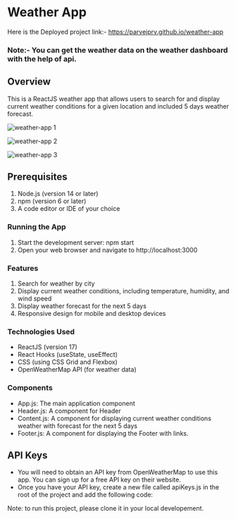 # Weather App

Here is the Deployed project link:-
https://parvejprv.github.io/weather-app

### Note:- You can get the weather data on the weather dashboard with the help of api.

## Overview
This is a ReactJS weather app that allows users to search for and display current weather conditions for a given location and included 5 days weather forecast.

![weather-app 1](https://github.com/user-attachments/assets/79c089ca-0ce6-48d1-880d-5335cd4d5588)

![weather-app 2](https://github.com/user-attachments/assets/5382be61-0c84-4e64-8b03-4313bd8f6abf)

![weather-app 3](https://github.com/user-attachments/assets/4d2bc990-f8e4-4ea3-88a5-dc39013a7cda)


## Prerequisites
1. Node.js (version 14 or later)
2. npm (version 6 or later)
3. A code editor or IDE of your choice

### Running the App
1. Start the development server: npm start
2. Open your web browser and navigate to http://localhost:3000

### Features
1. Search for weather by city 
2. Display current weather conditions, including temperature, humidity, and wind speed
3. Display weather forecast for the next 5 days
4. Responsive design for mobile and desktop devices

### Technologies Used
- ReactJS (version 17)
- React Hooks (useState, useEffect)
- CSS (using CSS Grid and Flexbox)
- OpenWeatherMap API (for weather data)

### Components
- App.js: The main application component
- Header.js: A component for Header
- Content.js: A component for displaying current weather conditions weather  with forecast for the next 5 days
- Footer.js: A component for displaying the Footer with links.

## API Keys
- You will need to obtain an API key from OpenWeatherMap to use this app. You can sign up for a free API key on their website.
- Once you have your API key, create a new file called apiKeys.js in the root of the project and add the following code:



Note: to run this project, please clone it in your local developement.

